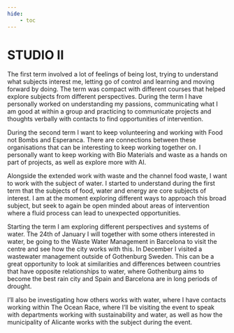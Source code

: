```yaml
---
hide:
    - toc
---
```


# **STUDIO II**

The first term involved a lot of feelings of being lost, trying to understand what subjects interest me, letting go of control and learning and moving forward by doing. The term was compact with different courses that helped explore subjects from different perspectives. During the term I have personally worked on understanding my passions, communicating what I am good at within a group and practicing to communicate projects and thoughts verbally with contacts to find opportunities of intervention. 

During the second term I want to keep volunteering and working with Food not Bombs and Esperanca. There are connections between these organisations that can be interesting to keep working together on. I personally want to keep working with Bio Materials and waste as a hands on part of projects, as well as explore more with AI. 

Alongside the extended work with waste and the channel food waste, I want to work with the subject of water. I started to understand during the first term that the subjects of food, water and energy are core subjects of interest. I am at the moment exploring different ways to approach this broad subject, but seek to again be open minded about areas of intervention where a fluid process can lead to unexpected opportunities. 

Starting the term I am exploring different perspectives and systems of water. The 24th of January I will together with some others interested in water, be going to the Waste Water Management in Barcelona to visit the centre and see how the city works with this. In December I visited a wastewater management outside of Gothenburg Sweden. This can be a great opportunity to look at similarities and differences between countries that have opposite relationships to water, where Gothenburg aims to become the best rain city and Spain and Barcelona are in long periods of drought. 

I’ll also be investigating how others works with water, where I have contacts working within The Ocean Race, where I’ll be visiting the event to speak with departments working with sustainability and water, as well as how the municipality of Alicante works with the subject during the event. 
